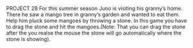 PROJECT 28
For this summer season Juno is visiting his granny’s home. There he saw a mango tree in granny’s garden and wanted to eat them. Help him pluck some mangoes by throwing a stone. In this game you have to drag the stone and hit the mangoes.(Note: That you can drag the stone after the you realse the mouse the stone will go automatically where the stone is showing).